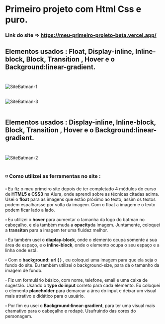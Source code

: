 # Primeiro projeto com Html Css e puro.

### Link do site =>   https://meu-primeiro-projeto-beta.vercel.app/


## Elementos usados : Float, Display-inline, Inline-block, Block, Transition , Hover e o Background:linear-gradient. <br><br>

![SiteBatman-1](https://user-images.githubusercontent.com/114417026/195597163-34dc1eb6-e24c-4c70-9354-28177e1dd9ea.png)
 <br><br>

![SiteBatman-3](https://user-images.githubusercontent.com/114417026/195604948-990972b6-cafc-4998-9fd9-b11fea198323.png)
 <br><br>


## Elementos usados : Display-inline, Inline-block, Block, Transition , Hover e o Background:linear-gradient.<br><br>


![SiteBatman-2](https://user-images.githubusercontent.com/114417026/195597224-775b2737-6dbe-4ad8-ba74-897cfb246518.png)
   <br> <br>
   ### ◽️ Como utilizei as ferramentas no site :

<p> ▫️ Eu fiz o meu primeiro site depois de ter completado 4 módulos do curso de<strong> HTML5 e CSS3</strong> na Alura, onde aprendi sobre as técnicas citadas acima.
  Usei o <strong>float</strong> para as imagens que estão próximo ao texto, assim os textos podem espalharsse por volta da imagem. Com o float a imagem e o texto podem ficar lado a lado.
  
 ▫️ Eu utilizei o <strong>hover</strong> para aumentar o tamanha da logo do batman no cabeçalho, e ela também  muda a <strong> opacity</strong>da imagem. Juntamente, coloquei a <strong>transiton</strong> para a imagem ter uma fluidez melhor.
  
  ▫️ Eu também usei o <strong>diaplay-block</strong>, onde o elemento ocupa somente a sua área de espaço, e o <strong>inline-block</strong>, onde o elemento ocupa o seu espaço e a linha onde está.
  
  ▫️ Com o <strong>background: url ( )</strong> , eu coloquei uma imagem para que ela seja o fundo do site. Eu também utilizei o background-size, para dá o tamanho da imagem de fundo.
  
  ▫️ Fiz um formulário básico, com nome, telefone, email e uma caixa de sugestão. Usando o <strong>type do input</strong> correto para cada elemento. Eu coloquei o elemento <strong>placeholder</strong> para demarcar a área do input e deixar um visual mais atrativo e didático para o usuário.
  
 
  ▫️ Por fim eu usei o <strong>Background:linear-gradient</strong>, para ter uma visual mais chamativo para o cabeçalho e rodapé. Usufruindo das cores do personagem.
</p>
